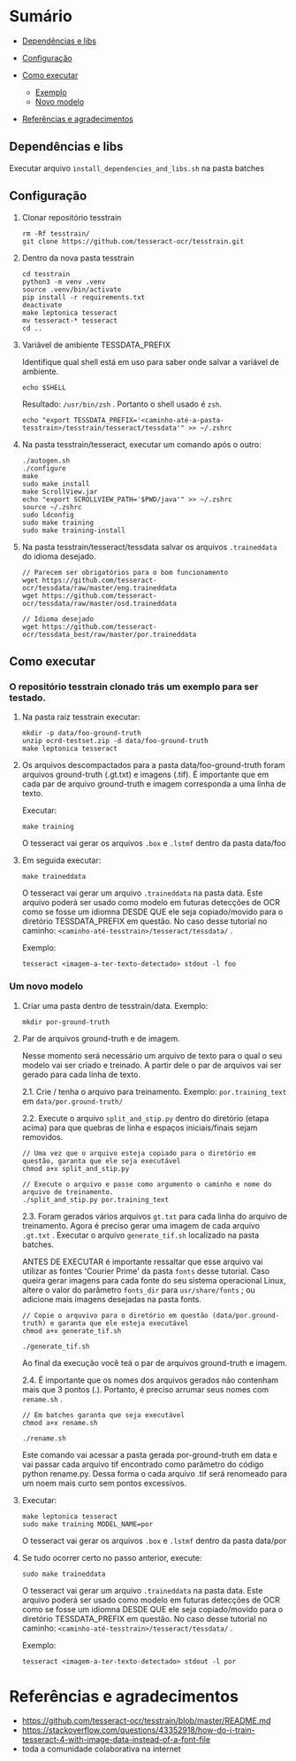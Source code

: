 # Sumário
- [Dependências e libs](#dependências-e-libs)
- [Configuração](#configuração)
- [Como executar](#como-executar)
    
    * [Exemplo](#o-repositório-tesstrain-clonado-trás-um-exemplo-para-ser-testado.)
    * [Novo modelo](#um-novo-modelo)
- [Referências e agradecimentos](#referências-e-agradecimentos)

## Dependências e libs

Executar arquivo `install_dependencies_and_libs.sh` na pasta batches

## Configuração
 1) Clonar repositório tesstrain

    ```
    rm -Rf tesstrain/
    git clone https://github.com/tesseract-ocr/tesstrain.git
    ```
2) Dentro da nova pasta tesstrain

    ```
    cd tesstrain
    python3 -m venv .venv 
    source .venv/bin/activate
    pip install -r requirements.txt
    deactivate
    make leptonica tesseract
    mv tesseract-* tesseract
    cd ..
    ```

3) Variável de ambiente TESSDATA_PREFIX
    
    Identifique qual shell está em uso para saber onde salvar a variável de ambiente.
    ```
    echo $SHELL
    ```
    Resultado: `/usr/bin/zsh` . Portanto o shell usado é `zsh`.

    ```
    echo "export TESSDATA_PREFIX='<caminho-até-a-pasta-tesstrain>/tesstrain/tesseract/tessdata'" >> ~/.zshrc
    ```
4) Na pasta tesstrain/tesseract, executar um comando após o outro:

    ```
    ./autogen.sh
    ./configure
    make
    sudo make install
    make ScrollView.jar
    echo "export SCROLLVIEW_PATH='$PWD/java'" >> ~/.zshrc
    source ~/.zshrc
    sudo ldconfig
    sudo make training
    sudo make training-install
    ```

5) Na pasta tesstrain/tesseract/tessdata salvar os arquivos `.traineddata` do idioma desejado.

    ```
    // Parecem ser obrigatórios para o bom funcionamento
    wget https://github.com/tesseract-ocr/tessdata/raw/master/eng.traineddata
    wget https://github.com/tesseract-ocr/tessdata/raw/master/osd.traineddata

    // Idioma desejado
    wget https://github.com/tesseract-ocr/tessdata_best/raw/master/por.traineddata
    ```

## Como executar 

### O repositório tesstrain clonado trás um exemplo para ser testado.

1) Na pasta raiz tesstrain executar:

    ```
    mkdir -p data/foo-ground-truth
    unzip ocrd-testset.zip -d data/foo-ground-truth
    make leptonica tesseract
    ```

2) Os arquivos descompactados para a pasta data/foo-ground-truth foram arquivos ground-truth (.gt.txt) e imagens (.tif). É importante que em cada par de arquivo ground-truth e imagem corresponda a uma linha de texto.

    Executar:

    ```
    make training 
    ```
    O tesseract vai gerar os arquivos `.box` e `.lstmf` dentro da pasta data/foo

3) Em seguida executar:

    ```
    make traineddata
    ```
    O tesseract vai gerar um arquivo `.traineddata` na pasta data. Este arquivo poderá ser usado como modelo em futuras detecções de OCR como se fosse um idiomna DESDE QUE ele seja copiado/movido para o diretório TESSDATA_PREFIX em questão. No caso desse tutorial no caminho: `<caminho-até-tesstrain>/tesseract/tessdata/` .

    Exemplo:

    ```
    tesseract <imagem-a-ter-texto-detectado> stdout -l foo
    ```

### Um novo modelo

1) Criar uma pasta dentro de tesstrain/data. Exemplo:

    ```
    mkdir por-ground-truth
    ```

2) Par de arquivos ground-truth e de imagem.

    Nesse momento será necessário um arquivo de texto para o qual o seu modelo vai ser criado e treinado. A partir dele o par de arquivos vai ser gerado para cada linha de texto.

    2.1. Crie / tenha o arquivo para treinamento. Exemplo: `por.training_text` em `data/por.ground-truth/`

    2.2. Execute o arquivo `split_and_stip.py` dentro do diretório (etapa acima) para que quebras de linha e espaços iniciais/finais sejam removidos.

    ```
    // Uma vez que o arquivo esteja copiado para o diretório em questão, garanta que ele seja executável
    chmod a+x split_and_stip.py

    // Execute o arquivo e passe como argumento o caminho e nome do arquivo de treinamento.
    ./split_and_stip.py por.training_text
    ```

    2.3. Foram gerados vários arquivos `gt.txt` para cada linha do arquivo de treinamento. Agora é preciso gerar uma imagem de cada arquivo `.gt.txt` . Executar o arquivo `generate_tif.sh` localizado na pasta batches.

    ANTES DE EXECUTAR é importante ressaltar que esse arquivo vai utilizar as fontes 'Courier Prime' da pasta `fonts` desse tutorial. Caso queira gerar imagens para cada fonte do seu sistema operacional Linux, altere o valor do parâmetro `fonts_dir` para `usr/share/fonts` ; ou adicione mais imagens desejadas na pasta fonts.

    ```
    // Copie o arquvivo para o diretório em questão (data/por.ground-truth) e garanta que ele esteja executável
    chmod a+x generate_tif.sh

    ./generate_tif.sh
    ```

    Ao final da execução você teá o par de arquivos ground-truth e imagem.

    2.4. É importante que os nomes dos arquivos gerados não contenham mais que 3 pontos (.). Portanto, é preciso arrumar seus nomes com `rename.sh` .

    ```
    // Em batches garanta que seja executável
    chmod a+x rename.sh

    ./rename.sh
    ```

    Este comando vai acessar a pasta gerada por-ground-truth em data e vai passar cada arquivo tif encontrado como parâmetro do código python rename.py. Dessa forma o cada arquivo .tif será renomeado para um noem mais curto sem pontos excessivos.

3) Executar:

    ```
    make leptonica tesseract
    sudo make training MODEL_NAME=por
    ```
    O tesseract vai gerar os arquivos `.box` e `.lstmf` dentro da pasta data/por

4) Se tudo ocorrer certo no passo anterior, execute:

    ```
    sudo make traineddata
    ```

    O tesseract vai gerar um arquivo `.traineddata` na pasta data. Este arquivo poderá ser usado como modelo em futuras detecções de OCR como se fosse um idiomna DESDE QUE ele seja copiado/movido para o diretório TESSDATA_PREFIX em questão. No caso desse tutorial no caminho: `<caminho-até-tesstrain>/tesseract/tessdata/` .

    Exemplo:

    ```
    tesseract <imagem-a-ter-texto-detectado> stdout -l por
    ```

# Referências e agradecimentos
- https://github.com/tesseract-ocr/tesstrain/blob/master/README.md
- https://stackoverflow.com/questions/43352918/how-do-i-train-tesseract-4-with-image-data-instead-of-a-font-file
- toda a comunidade colaborativa na internet